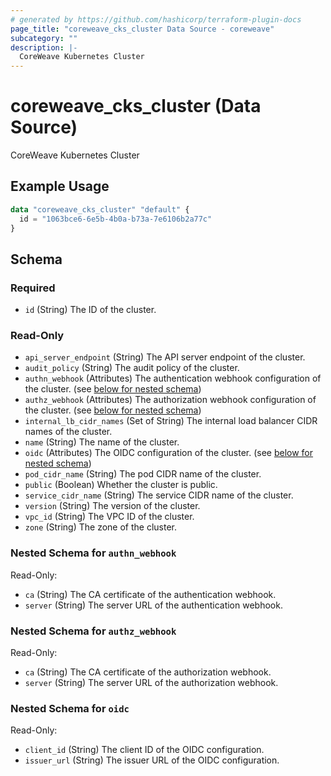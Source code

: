 ```yaml
---
# generated by https://github.com/hashicorp/terraform-plugin-docs
page_title: "coreweave_cks_cluster Data Source - coreweave"
subcategory: ""
description: |-
  CoreWeave Kubernetes Cluster
---
```


# coreweave_cks_cluster (Data Source)

CoreWeave Kubernetes Cluster

## Example Usage

```terraform
data "coreweave_cks_cluster" "default" {
  id = "1063bce6-6e5b-4b0a-b73a-7e6106b2a77c"
}
```

<!-- schema generated by tfplugindocs -->
## Schema

### Required

- `id` (String) The ID of the cluster.

### Read-Only

- `api_server_endpoint` (String) The API server endpoint of the cluster.
- `audit_policy` (String) The audit policy of the cluster.
- `authn_webhook` (Attributes) The authentication webhook configuration of the cluster. (see [below for nested schema](#nestedatt--authn_webhook))
- `authz_webhook` (Attributes) The authorization webhook configuration of the cluster. (see [below for nested schema](#nestedatt--authz_webhook))
- `internal_lb_cidr_names` (Set of String) The internal load balancer CIDR names of the cluster.
- `name` (String) The name of the cluster.
- `oidc` (Attributes) The OIDC configuration of the cluster. (see [below for nested schema](#nestedatt--oidc))
- `pod_cidr_name` (String) The pod CIDR name of the cluster.
- `public` (Boolean) Whether the cluster is public.
- `service_cidr_name` (String) The service CIDR name of the cluster.
- `version` (String) The version of the cluster.
- `vpc_id` (String) The VPC ID of the cluster.
- `zone` (String) The zone of the cluster.

<a id="nestedatt--authn_webhook"></a>
### Nested Schema for `authn_webhook`

Read-Only:

- `ca` (String) The CA certificate of the authentication webhook.
- `server` (String) The server URL of the authentication webhook.


<a id="nestedatt--authz_webhook"></a>
### Nested Schema for `authz_webhook`

Read-Only:

- `ca` (String) The CA certificate of the authorization webhook.
- `server` (String) The server URL of the authorization webhook.


<a id="nestedatt--oidc"></a>
### Nested Schema for `oidc`

Read-Only:

- `client_id` (String) The client ID of the OIDC configuration.
- `issuer_url` (String) The issuer URL of the OIDC configuration.

